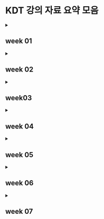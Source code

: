 # KDT 강의 자료 요약 모음

<details>
<summary><h2>week 01</h2></summary>
<div markdown='1'>

### [day 1](week01/markdown.md) 

- What is markdown
- Markdown 문법

### [day 2](week01/git.md)

- Git의 버전 관리
- 기초 흐름
- 기본 명령어

### [day 3](week01/github.md)

- 원격 저장소 Github
- 원격 저장소 명령
- 초기 원격 저장소 설정
- gitignore

### [day 4](week01/git_flow.md)

- What is Branch?
- Branch 관련 명령
- Branch 상황(fast-forward, merge commit, merge commit 충돌)
- Git Flow
- branch 전략
- GitHub Flow model(Shared Repository Model, Fork&Pull Model)

### [day 5](week01/취업특강.md)

- FrontEnd, BackEnd, DevOps, Data Scientist
- SW 직군 채용 공고 사이트
- 취업 과정
  
</div>
</details>

<details>
<summary><h2>week 02</h2></summary>
<div markdown='1'>

### [day 1](week02/python_day1.md)

- 컴퓨터 프로그래밍 언어
- Python의 특징
- 객체, 변수
- 자료형
  - 수치형
  - 분리형
- 연산자
  - 복합 연산자
  - 비교 연산자
  - 논리 연산자
- 컨테이너
  - 문자열
  - 리스트
  - None
- 코드 스타일 가이드
  - 주의사항
  - 주석

### [day2](week02/python_day2.md)

- 형 변환(암시적/명시적)
- String Formatting
- range
- 제어문
  - 조건문
  - 반복문

### [day3](week02/python_day3.md)

- 함수
- 사용자 함수
- 내장 함수
  - 자주 사용하는 내장 함수들

### [day4](week02/python_day4.md)

- Dictionary
- 모듈, 패키지, 라이브러리
- 파이썬 표준 라이브러리
  - random
  - datetime
  - os
- 디버깅
- 에러
- 예외처리

### [day5](week02/python_day5.md)

- 파일 입/출력
- JSON

</div>
</details>

<details>
<summary><h2>week03</h2></summary>
<div markdown='1'>

### [day1](week03/python_day6.md)

- tuple
- set
- type에 따른 method
  - string
  - list
  - set
  - dictionary

### [day2](week03/python_day7.md)

- 사용자 정의 함수
- 함수의 입력
- 함수의 결과값
- 함수의 범위

### [day3](week03/python_day8.md)

- 객체, 객체 지향 프로그래밍
- 객체의 요소
- 인스턴스
  - 인스턴스 변수
  - 인스턴스 메서드

### [day4](week03/python_day9.md)

- 클래스
- 상속
- Python 추가 문법
  - 조건 표현식
  - List Comprehension
  - Dictionary Comprehension
  - lambda 표현식
- Type annotation
- Positional-only parameters

### [day5](week03/python_day10.md)

- API
- API 활용 시 확인 사항
- 3주차 프로젝트
- 프로젝트 후기

</div>
</details>

<details>
<summary><h2>week 04</h2></summary>
<div markdown='1'>

### [day1](week04/algorithm_day1.md)

- 알고리즘
- 코딩테스트에서 평가하는 두 가지 사항
- 1일차 알고리즘 실습

### [day2](week04/algorithm_day2.md)

- 시간 복잡도
- 리스트
  - 배열
  - 연결 리스트
- 2일차 알고리즘 실습

### [day3](week04/algorithm_day3.md)

- 문자열 조작
- 아스키 코드
- 3일차 알고리즘 실습

### [day4](week04/algorithm_day4.md)

- 해시 테이블
- Dictionary
- 4일차 알고리즘 실습

### [day5](week04/algorithm_day5.md)

- 특강
- 코딩테스트 모의고사

</div>
</details>

<details>
<summary><h2>week 05</h2></summary>
<div markdown='1'>

### [day1](week05/algorithm_day6.md)

- 스택
- 큐
- 6일차 알고리즘 실습

### [day2](week05/algorithm_day7.md)

- 우선순위 큐
- 힙
- 셋
- 7일차 알고리즘 실습

</div>
</details>

<details>
<summary><h2>week 06</h2></summary>
<div markdown='1'>

### [day1](week06/algorithm_day8.md)

- 이차원 리스트
- 8일차 알고리즘 실습

### [day2](week06/algorithm_day9.md)

- 이차원 리스트 순회
- 이차원 리스트 전치
- 이차원 리스트 회전

### [day3](week06/algorithm_day10.md)

- Brute-force
- Delta search

### [day4](week06/algorithm_day11.md)

- 그래프
- 그래프의 표현 방법

### [day5](week06/algorithm_day12.md)

- 코딩테스트 모의고사 풀이
- 코딩테스트 모의고사 후기

</div>
</details>

<details>
<summary><h2>week 07</h2></summary>
<div markdown='1'>

### [day1](week07/algorithm_day13.md)

- 그래프 탐색 알고리즘
- DFS

### [day2](week07/algorithm_day14.md)

- 기본 코딩테스트 유형
- 단순 구현 방법

### [day3](week07/DB_day1.md)

- 데이터베이스의 필요성
- 데이터베이스란 무엇인가
- 관계형 데이터베이스
- RDBMS

### [day4](week07/DB_day2.md)

- SQL
- SQL statement
- SQL 용어 정리
- Querying data
- Sorting data

### [day5](week07/algorithm_test.md)

- 모의고사 문제 풀이
- 모의고사 후기

</div>
</details>
